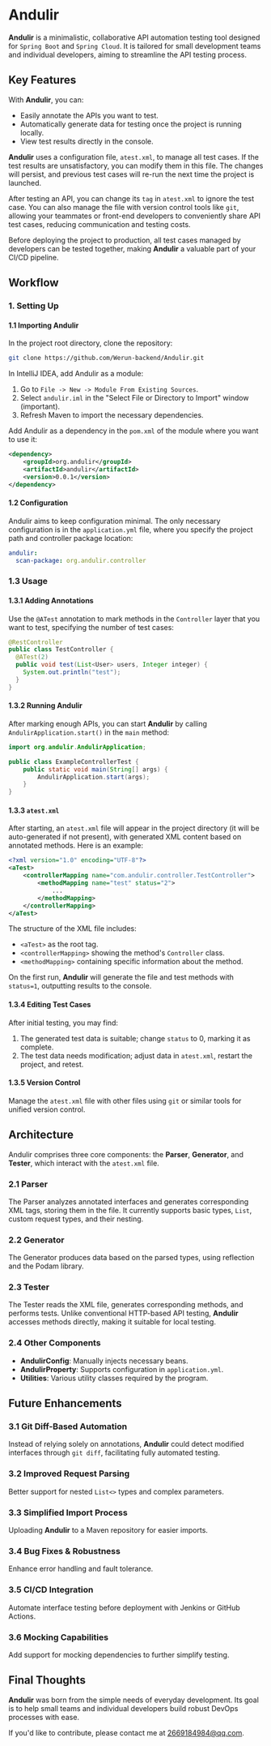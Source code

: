 # Andulir

**Andulir** is a minimalistic, collaborative API automation testing tool designed for `Spring Boot` and `Spring Cloud`. It is tailored for small development teams and individual developers, aiming to streamline the API testing process.

## Key Features

With **Andulir**, you can:
- Easily annotate the APIs you want to test.
- Automatically generate data for testing once the project is running locally.
- View test results directly in the console.

**Andulir** uses a configuration file, `atest.xml`, to manage all test cases. If the test results are unsatisfactory, you can modify them in this file. The changes will persist, and previous test cases will re-run the next time the project is launched.

After testing an API, you can change its `tag` in `atest.xml` to ignore the test case. You can also manage the file with version control tools like `git`, allowing your teammates or front-end developers to conveniently share API test cases, reducing communication and testing costs.

Before deploying the project to production, all test cases managed by developers can be tested together, making **Andulir** a valuable part of your CI/CD pipeline.

## Workflow

### 1. Setting Up

#### 1.1 Importing Andulir

In the project root directory, clone the repository:

```bash
git clone https://github.com/Werun-backend/Andulir.git
```

In IntelliJ IDEA, add Andulir as a module:
1. Go to `File -> New -> Module From Existing Sources`.
2. Select `andulir.iml` in the "Select File or Directory to Import" window (important).
3. Refresh Maven to import the necessary dependencies.

Add Andulir as a dependency in the `pom.xml` of the module where you want to use it:

```xml
<dependency>
    <groupId>org.andulir</groupId>
    <artifactId>andulir</artifactId>
    <version>0.0.1</version>
</dependency>
```

#### 1.2 Configuration

Andulir aims to keep configuration minimal. The only necessary configuration is in the `application.yml` file, where you specify the project path and controller package location:

```yaml
andulir:
  scan-package: org.andulir.controller
```

### 1.3 Usage

#### 1.3.1 Adding Annotations

Use the `@ATest` annotation to mark methods in the `Controller` layer that you want to test, specifying the number of test cases:

```java
@RestController
public class TestController {
  @ATest(2)
  public void test(List<User> users, Integer integer) {
    System.out.println("test");
  }
}
```

#### 1.3.2 Running Andulir

After marking enough APIs, you can start **Andulir** by calling `AndulirApplication.start()` in the `main` method:

```java
import org.andulir.AndulirApplication;

public class ExampleControllerTest {
    public static void main(String[] args) {
        AndulirApplication.start(args);
    }
}
```

#### 1.3.3 `atest.xml`

After starting, an `atest.xml` file will appear in the project directory (it will be auto-generated if not present), with generated XML content based on annotated methods. Here is an example:

```xml
<?xml version="1.0" encoding="UTF-8"?>
<aTest>
    <controllerMapping name="com.andulir.controller.TestController">
        <methodMapping name="test" status="2">
            ...
        </methodMapping>
    </controllerMapping>
</aTest>
```

The structure of the XML file includes:
- `<aTest>` as the root tag.
- `<controllerMapping>` showing the method's `Controller` class.
- `<methodMapping>` containing specific information about the method.

On the first run, **Andulir** will generate the file and test methods with `status=1`, outputting results to the console.

#### 1.3.4 Editing Test Cases

After initial testing, you may find:
1. The generated test data is suitable; change `status` to 0, marking it as complete.
2. The test data needs modification; adjust data in `atest.xml`, restart the project, and retest.

#### 1.3.5 Version Control

Manage the `atest.xml` file with other files using `git` or similar tools for unified version control.

## Architecture

Andulir comprises three core components: the **Parser**, **Generator**, and **Tester**, which interact with the `atest.xml` file.

### 2.1 Parser

The Parser analyzes annotated interfaces and generates corresponding XML tags, storing them in the file. It currently supports basic types, `List`, custom request types, and their nesting.

### 2.2 Generator

The Generator produces data based on the parsed types, using reflection and the Podam library.

### 2.3 Tester

The Tester reads the XML file, generates corresponding methods, and performs tests. Unlike conventional HTTP-based API testing, **Andulir** accesses methods directly, making it suitable for local testing.

### 2.4 Other Components
- **AndulirConfig**: Manually injects necessary beans.
- **AndulirProperty**: Supports configuration in `application.yml`.
- **Utilities**: Various utility classes required by the program.

## Future Enhancements

### 3.1 Git Diff-Based Automation

Instead of relying solely on annotations, **Andulir** could detect modified interfaces through `git diff`, facilitating fully automated testing.

### 3.2 Improved Request Parsing

Better support for nested `List<>` types and complex parameters.

### 3.3 Simplified Import Process

Uploading **Andulir** to a Maven repository for easier imports.

### 3.4 Bug Fixes & Robustness

Enhance error handling and fault tolerance.

### 3.5 CI/CD Integration

Automate interface testing before deployment with Jenkins or GitHub Actions.

### 3.6 Mocking Capabilities

Add support for mocking dependencies to further simplify testing.

## Final Thoughts

**Andulir** was born from the simple needs of everyday development. Its goal is to help small teams and individual developers build robust DevOps processes with ease.

If you'd like to contribute, please contact me at 2669184984@qq.com.

